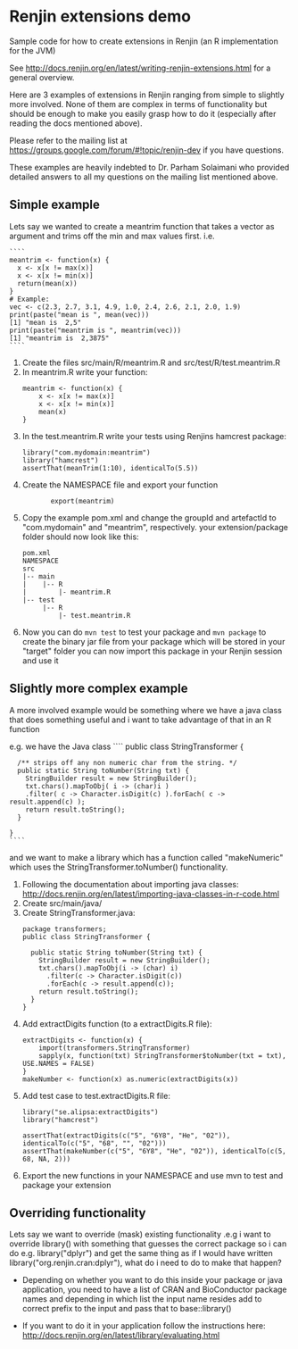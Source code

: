 # Renjin extensions demo
Sample code for how to create extensions in Renjin (an R implementation for the JVM)

See http://docs.renjin.org/en/latest/writing-renjin-extensions.html for a general overview.

Here are 3 examples of extensions in Renjin ranging from simple to slightly more involved.
None of them are complex in terms of functionality but should be enough to make you easily grasp
how to do it (especially after reading the docs mentioned above).

Please refer to the mailing list at https://groups.google.com/forum/#!topic/renjin-dev if you have questions.

These examples are heavily indebted to Dr. Parham Solaimani who provided detailed
answers to all my questions on the mailing list mentioned above.
 
## Simple example

Lets say we wanted to create a meantrim function that takes a vector as argument and trims off the min and max values first. i.e.

    ````
    meantrim <- function(x) {
      x <- x[x != max(x)]
      x <- x[x != min(x)]
      return(mean(x))
    }
    # Example:
    vec <- c(2.3, 2.7, 3.1, 4.9, 1.0, 2.4, 2.6, 2.1, 2.0, 1.9)
    print(paste("mean is ", mean(vec)))
    [1] "mean is  2,5"
    print(paste("meantrim is ", meantrim(vec)))
    [1] "meantrim is  2,3875"
    ````
1. Create the files src/main/R/meantrim.R and src/test/R/test.meantrim.R
1. In meantrim.R write your function:
    ````
    meantrim <- function(x) {
        x <- x[x != max(x)]
        x <- x[x != min(x)]
        mean(x)
    }
    ````
1. In the test.meantrim.R write your tests using Renjins hamcrest package:
    ````
    library("com.mydomain:meantrim")
    library("hamcrest")
    assertThat(meanTrim(1:10), identicalTo(5.5))
    ````
1. Create the NAMESPACE file and export your function
    ````
           export(meantrim)
    ````
1. Copy the example pom.xml and change the groupId and artefactId to "com.mydomain" and "meantrim", respectively.
your extension/package folder should now look like this:
    ````
    pom.xml
    NAMESPACE
    src
    |-- main
    |    |-- R
    |        |- meantrim.R
    |-- test
         |-- R
             |- test.meantrim.R  
    ````
1. Now you can do ``mvn test`` to test your package and ``mvn package`` to create the binary jar file from your package 
which will be stored in your "target" folder you can now import this package in your Renjin session and use it

## Slightly more complex example
A more involved example would be something where we have a java class that does something useful and i want to take advantage of that in an  R function

e.g. we have the Java class
    ````
    public class StringTransformer {
      
      /** strips off any non numeric char from the string. */
      public static String toNumber(String txt) {
        StringBuilder result = new StringBuilder();
        txt.chars().mapToObj( i -> (char)i )
        .filter( c -> Character.isDigit(c) ).forEach( c -> result.append(c) );
        return result.toString();
      }
      
    }  
    ````
and we want to make a library which has a function called "makeNumeric" which uses the StringTransformer.toNumber() functionality.

1. Following the documentation about importing java classes: http://docs.renjin.org/en/latest/importing-java-classes-in-r-code.html
1. Create src/main/java/ 
1. Create StringTransformer.java:
    ````
    package transformers;
    public class StringTransformer {
    
      public static String toNumber(String txt) {
        StringBuilder result = new StringBuilder();
        txt.chars().mapToObj(i -> (char) i)
          .filter(c -> Character.isDigit(c))
          .forEach(c -> result.append(c));
        return result.toString();
      }
    }
    ````
1. Add extractDigits function (to a extractDigits.R file):
    ````
    extractDigits <- function(x) {
        import(transformers.StringTransformer)
        sapply(x, function(txt) StringTransformer$toNumber(txt = txt), USE.NAMES = FALSE)
    }
    makeNumber <- function(x) as.numeric(extractDigits(x))
    ````
1. Add test case to test.extractDigits.R file:
    ````
    library("se.alipsa:extractDigits")
    library("hamcrest")
        
    assertThat(extractDigits(c("5", "6Y8", "He", "02")), identicalTo(c("5", "68", "", "02")))
    assertThat(makeNumber(c("5", "6Y8", "He", "02")), identicalTo(c(5, 68, NA, 2)))
    ````
1. Export the new functions in your NAMESPACE and use mvn to test and package your extension

## Overriding functionality
Lets say we want to override (mask) existing functionality .e.g i want to override library() with something that 
guesses the correct package so i can do e.g. library("dplyr") and get the same thing as if I would have written 
library("org.renjin.cran:dplyr"), what do i need to do to make that happen?

- Depending on whether you want to do this inside your package or java application, you need to have a list of CRAN and BioConductor package names and depending in which list the input name resides add to correct prefix to the input and pass that to base::library()

- If you want to do it in your application follow the instructions here: http://docs.renjin.org/en/latest/library/evaluating.html 

